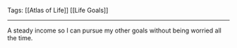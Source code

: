 Tags: [[Atlas of Life]] [[Life Goals]]
___
A steady income so I can pursue my other goals without being worried all the time. 